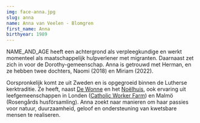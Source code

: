 ```yaml
---
img: face-anna.jpg
slug: anna
name: Anna van Veelen - Blomgren
first_name: Anna
birthyear: 1989
---
```

NAME_AND_AGE heeft een achtergrond als verpleegkundige en werkt momenteel als maatschappelijk hulpverlener met migranten. Daarnaast zet zich in voor de Dorothy-gemeenschap.
Anna is getrouwd met Herman, en ze hebben twee dochters, Naomi (2018) en Miriam (2022).

Oorspronkelijk komt ze uit Zweden en is opgegroeid binnen de Lutherse kerktraditie.
Ze heeft, naast [De Wonne](http://wonne.nl/) en het [Noëlhuis](http://noelhuis.nl/),
ook ervaring uit leefgemeenschappen in Londen ([Catholic Worker Farm](http://thecatholicworkerfarm.org/))
en Malmö (Rosengårds husförsamling). Anna zoekt naar manieren om haar passies voor natuur, duurzaamheid,
geloof en ondersteuning van kwetsbare mensen te realiseren.
